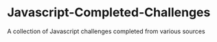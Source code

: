 # Javascript-Completed-Challenges
A collection of Javascript challenges completed from various sources
